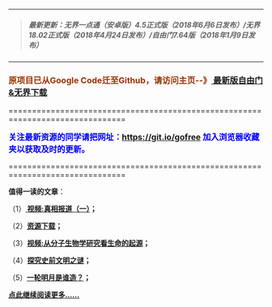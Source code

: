 ***
>##### 最新更新：无界一点通（安卓版）4.5正式版（2018年6月6日发布）/无界18.02正式版（2018年4月24日发布）/自由门7.64版（2018年1月9日发布）
***

<h3><font color="#993300"> 原项目已从Google Code迁至Github，请访问主页--》<a href="https://github.com/sglfree/freesky/wiki/%E8%87%AA%E7%94%B1%E9%97%A8%E6%9C%80%E6%96%B0%E7%89%88%E4%B8%8B%E8%BD%BD-%E6%97%A0%E7%95%8C%E6%B5%8F%E8%A7%88%E6%9C%80%E6%96%B0%E6%AD%A3%E5%BC%8F%E7%89%88%E4%B8%8B%E8%BD%BD-%E7%BF%BB%E5%A2%99%E8%BD%AF%E4%BB%B6%E4%B8%8B%E8%BD%BD" target="_blank"> 最新版自由门&无界下载</a></font></h3>
<p>===============================================================================</p>
<font color="blue" size="3"><strong>关注最新资源的同学请把网址：<font color="#993300"><a href="https://git.io/gofree" target="_blank">https://git.io/gofree</a> </font>加入浏览器收藏夹以获取及时的更新。</strong></font>
<p>===============================================================================</p>
<p><strong>值得一读的文章</strong>：</p>
<p>（1）<strong><a href="https://fsjumpf.global.ssl.fastly.net/forum.php?h=b1" target="_blank"> 视频:真相报道（一）</a>；</strong></p>
<p>（2）<strong><a href="https://fsjumpf.global.ssl.fastly.net/forum.php?h=a4" target="_blank">资源下载</a>；</strong></p>
<p>（3）<strong><a href="https://fsjumpf.global.ssl.fastly.net/forum.php?h=b3" target="_blank">视频:从分子生物学研究看生命的起源</a>；</strong></p>
<p>（4）<strong><a href="https://fsjumpf.global.ssl.fastly.net/forum.php?h=b4" target="_blank">探究史前文明之谜</a>；</strong></p>
<p>（5）<strong><a href="https://fsjumpf.global.ssl.fastly.net/forum.php?h=b6" target="_blank">一轮明月是谁造？</a>；</strong></p>
<p><strong><a href="https://fsjumpf.global.ssl.fastly.net/forum.php?h=b7" target="_blank">点此继续阅读更多……</a></strong></p>

